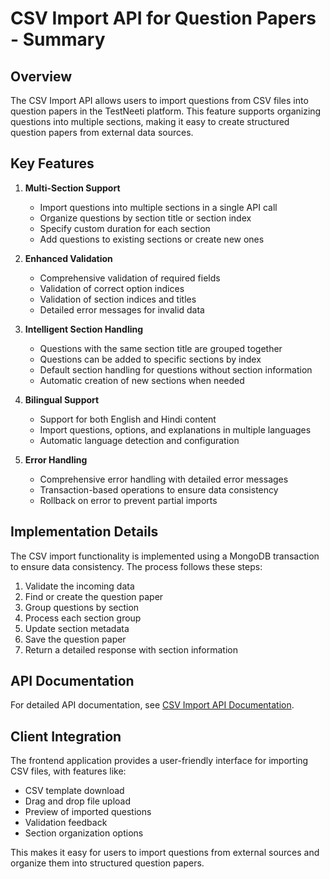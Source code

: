 # CSV Import API for Question Papers - Summary

## Overview

The CSV Import API allows users to import questions from CSV files into question papers in the TestNeeti platform. This feature supports organizing questions into multiple sections, making it easy to create structured question papers from external data sources.

## Key Features

1. **Multi-Section Support**
   - Import questions into multiple sections in a single API call
   - Organize questions by section title or section index
   - Specify custom duration for each section
   - Add questions to existing sections or create new ones

2. **Enhanced Validation**
   - Comprehensive validation of required fields
   - Validation of correct option indices
   - Validation of section indices and titles
   - Detailed error messages for invalid data

3. **Intelligent Section Handling**
   - Questions with the same section title are grouped together
   - Questions can be added to specific sections by index
   - Default section handling for questions without section information
   - Automatic creation of new sections when needed

4. **Bilingual Support**
   - Support for both English and Hindi content
   - Import questions, options, and explanations in multiple languages
   - Automatic language detection and configuration

5. **Error Handling**
   - Comprehensive error handling with detailed error messages
   - Transaction-based operations to ensure data consistency
   - Rollback on error to prevent partial imports

## Implementation Details

The CSV import functionality is implemented using a MongoDB transaction to ensure data consistency. The process follows these steps:

1. Validate the incoming data
2. Find or create the question paper
3. Group questions by section
4. Process each section group
5. Update section metadata
6. Save the question paper
7. Return a detailed response with section information

## API Documentation

For detailed API documentation, see [CSV Import API Documentation](./csv-import-api.md).

## Client Integration

The frontend application provides a user-friendly interface for importing CSV files, with features like:

- CSV template download
- Drag and drop file upload
- Preview of imported questions
- Validation feedback
- Section organization options

This makes it easy for users to import questions from external sources and organize them into structured question papers. 
